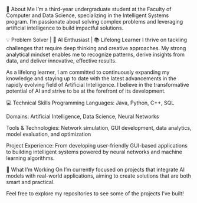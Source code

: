 👋 About Me
I’m a third-year undergraduate student at the Faculty of Computer and Data Science, specializing in the Intelligent Systems program. I’m passionate about solving complex problems and leveraging artificial intelligence to build impactful solutions.

💡 Problem Solver | 🤖 AI Enthusiast | 📚 Lifelong Learner
I thrive on tackling challenges that require deep thinking and creative approaches. My strong analytical mindset enables me to recognize patterns, derive insights from data, and deliver innovative, effective results.

As a lifelong learner, I am committed to continuously expanding my knowledge and staying up to date with the latest advancements in the rapidly evolving field of Artificial Intelligence. I believe in the transformative potential of AI and strive to be at the forefront of its development.

💻 Technical Skills
Programming Languages: Java, Python, C++, SQL

Domains: Artificial Intelligence, Data Science, Neural Networks

Tools & Technologies: Network simulation, GUI development, data analytics, model evaluation, and optimization

Project Experience: From developing user-friendly GUI-based applications to building intelligent systems powered by neural networks and machine learning algorithms.

🚀 What I’m Working On
I’m currently focused on projects that integrate AI models with real-world applications, aiming to create solutions that are both smart and practical.

Feel free to explore my repositories to see some of the projects I’ve built!
